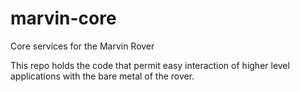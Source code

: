 # marvin-core
Core services for the Marvin Rover

This repo holds the code that permit easy interaction of higher level applications with the bare metal of the rover.